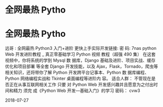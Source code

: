 # 全网最热 Pytho

# 全网最热 Pytho

远哥 : 全网最热 Python3 入门+进阶 更快上手实际开发链接: 密 码: 7nas python Web 开发进阶教程 _ 真正零基础学习 Python 视频 教程（超强 490 集） 在这套视频中，你将系统的学到 Mysql 数 据库，Django 基础及进阶、项目实战、缓存优化和项目部署 等全套 Django 开发技能，以及 Ajax，Flask，Tornado，爬虫等 相关知识，还将带你了解 Python 开发跨平台记事本、Python 数 据库编程、Python 网络编程实战和 Tkinter 桌面编程等进阶内 容。 适合人群： 不管现在是否正在从事互联网相关工作 只要 对 Python Web 开发感兴趣并且愿意为之付出时间和精力 须完 成《Python Web 开发—基础入门》的学习 密码： cvw3

2018-07-27